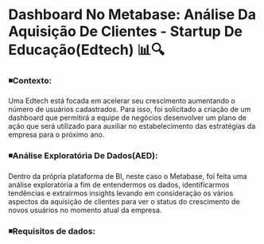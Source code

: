 # Dashboard No Metabase: Análise Da Aquisição De Clientes - Startup De Educação(Edtech) 📊🔍


### ◾Contexto: 

Uma Edtech está focada em acelerar seu crescimento aumentando o número de usuários cadastrados. Para isso, foi solicitado a criação de um dashboard que permitirá a equipe de
negócios desenvolver um plano de ação que será utilizado para auxiliar no estabelecimento das estratégias da empresa para o próximo ano.

### ◾Análise Exploratória De Dados(AED): 

Dentro da própria plataforma de BI, neste caso o Metabase, foi feita uma análise exploratória a fim de entendermos os dados, identificarmos tendências e extrairmos insights levando em consideração os vários aspectos da aquisição de clientes para ver o status do crescimento de novos usuários no momento atual da empresa.

### ◾Requisitos de dados: 
